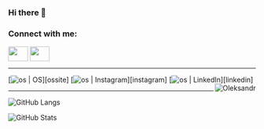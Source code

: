### Hi there 👋





<h3 align="left">Connect with me:</h3>
<p align="left">
<a href="https://www.facebook.com/profile.php?id=100013244742377" target="blank"><img align="center" src="https://cdn.jsdelivr.net/npm/simple-icons@3.0.1/icons/facebook.svg" alt="" height="30" width="40" /></a>
<a href="https://vk.com/id_pavs" target="blank"><img align="center" src="https://cdn.jsdelivr.net/npm/simple-icons@3.0.1/icons/vk.svg" alt="" height="30" width="40" /></a>
</p>
<hr/>
[<img alt="os | OS" src="https://img.shields.io/badge/oshchegol.dev-f2b738.svg?&style=for-the-badge&logo=circle&logoColor=fff" />][ossite]
[<img alt="os | Instagram" src="https://img.shields.io/badge/instagram-E4405F.svg?&style=for-the-badge&logo=instagram&logoColor=fff" />][instagram]
[<img alt="os | LinkedIn" src="https://img.shields.io/badge/linkedin-0077B5.svg?&style=for-the-badge&logo=linkedin&logoColor=fff" />][linkedin]
<img align="right" src="https://komarev.com/ghpvc/?username=OAleksandr&label=Profile%20Views%20&color=AC1F21&style=for-the-badge" alt="Oleksandr" />
<hr/>

![GitHub Langs](https://github-readme-stats.vercel.app/api/top-langs/?username=pshchegol1&layout=compact&theme=theme)

![GitHub Stats](https://github-readme-stats.vercel.app/api?username=pshchegol1&show_icons=true&theme=theme_name)





